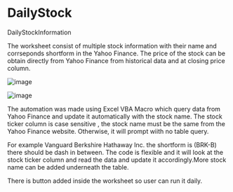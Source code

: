# DailyStock
DailyStockInformation

The worksheet consist of multiple stock information with their name and corrseponds shortform in the Yahoo Finance.
The price of the stock can be obtain directly from Yahoo Finance from historical data and at closing price column.

![image](https://user-images.githubusercontent.com/65912073/145676224-64cecf67-f108-45d9-9a48-c9f0b98ebf02.png)


![image](https://user-images.githubusercontent.com/65912073/145676150-344e6300-38e9-4e04-8808-df6e26a58b82.png)

The automation was made using Excel VBA Macro which query data from Yahoo Finance and update it automatically
with the stock name. The stock ticker column is case sensitive , the stock name must be the same from the Yahoo Finance
website. Otherwise, it will prompt wiith no table query.

For example Vanguard Berkshire Hathaway Inc. the shortform is (BRK-B) there should be dash in between. The code is flexible and it
will look at the stock ticker column and read the data and update it accordingly.More stock name can be added underneath the table. 

There is button added inside the worksheet so user can
run it daily. 
